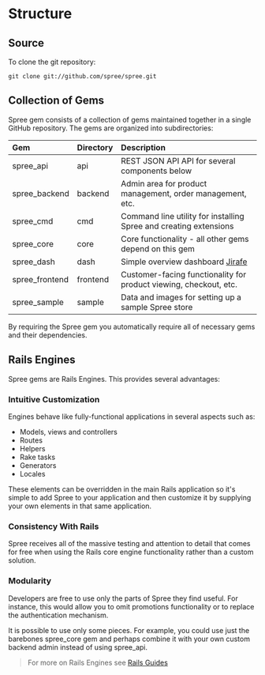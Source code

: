 # Structure

## Source
To clone the git repository:
```shell
git clone git://github.com/spree/spree.git
```

## Collection of Gems
Spree gem consists of a collection of gems maintained together in a single GitHub
repository. The gems are organized into subdirectories:

| Gem            | Directory | Description                                                       |
| :--------------| :---------| :-----------------------------------------------------------------|
| spree_api      | api       | REST JSON API API for several components below                    |
| spree_backend  | backend   | Admin area for product management, order management, etc.         |
| spree_cmd      | cmd       | Command line utility for installing Spree and creating extensions |
| spree_core     | core      | Core functionality - all other gems depend on this gem            |
| spree_dash     | dash      | Simple overview dashboard [Jirafe](http://jirafe.org)             |
| spree_frontend | frontend  | Customer-facing functionality for product viewing, checkout, etc. |
| spree_sample   | sample    | Data and images for setting up a sample Spree store               |

By requiring the Spree gem you automatically require all of necessary gems and their dependencies.

## Rails Engines
Spree gems are Rails Engines. This provides several advantages:

### Intuitive Customization
Engines behave like fully-functional applications in several aspects such as:
* Models, views and controllers
* Routes
* Helpers
* Rake tasks
* Generators
* Locales

These elements can be overridden in the main Rails application so it's simple to add
Spree to your application and then customize it by supplying your own elements in that same
application.

### Consistency With Rails
Spree receives all of the massive testing and attention to detail that comes for free when using
the Rails core engine functionality rather than a custom solution.

### Modularity
Developers are free to use only the parts of Spree they find useful. For instance, this would
allow you to omit promotions functionality or to replace the authentication mechanism.

It is possible to use only some pieces. For example, you could use just the barebones spree\_core
gem and perhaps combine it with your own custom backend admin instead of using spree_api.

> For more on Rails Engines see [Rails Guides](http://edgeguides.rubyonrails.org/engines.html)
